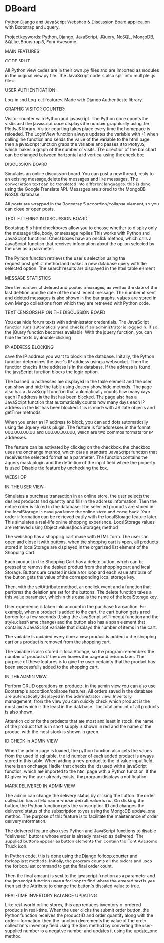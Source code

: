 # DBoard
Python Django and JavaScript Webshop & Discussion Board application with Bootstrap and Jquery.

Project keywords: Python, Django, JavaScript, JQuery, NoSQL, MongoDB, SQLite, Bootstrap 5, Font Awesome.

MAIN FEATURES:

CODE SPLIT 

All Python view codes are in their own .py files and are imported as modules in the original view.py file. The JavaScript code is also split into multiple .js files.

USER AUTHENTICATION:

Log-in and Log-out features. Made with Django Authenticate library.

GRAPHIC VISITOR COUNTER:

Visitor counter with Python and javascript. The Python code counts the visits and the javascript code displays the number graphically using the PlotlyJS library. Visitor counting takes place every time the homepage is reloaded. The LoginView function always updates the variable with +1 when calling the function and sends the value of the variable to the html page. then a javaScript function grabs the variable and passes it to PlotlyJS, which makes a graph of the number of visits.
The direction of the bar chart can be changed between horizontal and vertical using the check box

DISCUSSION BOARD

Simulates an online discussion board. You can post a new thread, reply to an existing message,delete the messages and like messages. The conversation text can be translated into different languages. this is done using the Google Translate API. Messages are stored to the MongoDB NoSQL database.

All posts are wrapped in the Bootstrap 5 accordion/collapse element, so you can close or open posts.

TEXT FILTERING IN DISCUSSION BOARD

Bootstrap 5's html checkboxes allow you to choose whether to display only the message title, body, or message replies This works with Python and JavaScript functions. 
Checkboxes have an onclick method, which calls a JavaScript function that receives information about the option selected by the user as a parameter.

The Python function retrieves the user's selection using the request.post.getlist method and makes a new database query with the selected option. The search results are displayed in the html table element

MESSAGE STATISTICS

See the number of deleted and posted messages, as well as the date of the last deletion and the date of the most recent message. The number of sent and deleted messages is also shown in the bar graphs.
values ​​are stored in own Mongo collections from which they are retrieved with Python code.

TEXT CENSORSHIP ON THE DISCUSSION BOARD

You can hide forum texts with administrator credentials. The JavaScript function runs automatically and checks if an administrator is logged in. if so, the jQuery function becomes available. With the jquery function, you can hide the texts by double-clicking

IP-ADDRESS BLOCKING

save the IP address you want to block in the database. Initially, the Python function determines the user's IP address using a websocket. Then the function checks if the address is in the database. If the address is found, the javaScript function blocks the login option.

The banned ip addresses are displayed in the table element and the user can show and hide the table using Jquery show/hide methods. The page also has a JavaScript function that automatically counts how many days each IP address in the list has been blocked. The page also has a JavaScript function that automatically counts how many days each IP address in the list has been blocked. this is made with JS date objects and getTime methods.

When you enter an IP address to block, you can add dots automatically using the Jquery Mask plugin.
The feature is for addresses in the format 000.000.00.00 and 000.00.00.000, which are two common formats for IP addresses.

The feature can be activated by clicking on the checkbox. the checkbox uses the onchange method, which calls a standard JavaScript function that receives the selected format as a parameter.
The function contains the Jquery mask plugin and the definition of the input field where the property is used. Disable the feature by unchecking the box.

WEBSHOP

IN THE USER VIEW:

Simulates a purchase transaction in an online store. the user selects the desired products and quantity and fills in the address information. Then the entire order is stored in the database.
The selected products are stored in the localStorage in case you leave the online store and come back. Your order information can be retrieved easily with the localStorage feature later. This simulates a real-life online shopping experience. LocalStorage values ​​are retrieved using Object.values(localStorage); method

The webshop has a shopping cart made with HTML form. The user can open and close it with buttons. when the shopping cart is open, all products stored in localStorage are displayed in the organized list element of the Shopping Cart.

Each product in the Shopping Cart has a delete button, which can be pressed to remove the desired product from the shopping cart and local Storage. Buttons are created inside a for loop and each value attribute of the button gets the value of the corresponding local storage key.

Then, with the settAttribute method, an onclick event and a function that performs the deletion are set for the buttons. The delete function takes a this.value parameter, which in this case is the name of the localStorage key.

User experience is taken into account in the purchase transaction.
For example, when a product is added to the cart, the cart button gets a red border for a few seconds (Using the JavaScript setTimeout function and the style.className change) and the button also has a span element that contains a JavaScript variable that displays the number of items in the cart.

The variable is updated every time a new product is added to the shopping cart or a product is removed from the shopping cart.

The variable is also stored in localStorage, so the program remembers the number of products if the user leaves the page and returns later.
The purpose of these features is to give the user certainty that the product has been successfully added to the shopping cart.


IN THE ADMIN VIEW:

Perform CRUD operations on products. in the admin view you can also use Bootstrap's accordion/collapse features. All orders saved in the database are automatically displayed in the administrator view.
Inventory management, from the view you can quickly check which product is the most and which is the least in the database. The total amount of all products is also shown.

Attention color for the products that are most and least in stock.
the name of the product that is in short supply is shown in red and the name of the product with the most stock is shown in green.

ID CHECK in ADMIN VIEW

When the admin page is loaded, the python function also gets the values ​​from the used Id sql table. the id number of each added product is always stored in this table. When adding a new product to the id value input field, there is an onchange Hadler that checks the ids used with a javaScript function, which are imported to the html page with a Python function. If the ID given by the user already exists, the program displays a notification.

MARK DELIVERED IN ADMIN VIEW

The admin can change the delivery status by clicking the button. the order collection has a field name whose default value is no. On clicking the button, the Python function gets the subscription ID and changes the delivered status of the subscription to yes using the MongoDB update_one method.
The purpose of this feature is to facilitate the maintenance of order delivery information.

The delivered feature also uses Python and JavaScript functions to disable "delivered" buttons whose order is already marked as delivered. The supplied buttons appear as button elements that contain the Font Awesome Truck icon.

In Python code, this is done using the Django forloop.counter and forloop.last methods.
Initially, the program counts all the orders and uses the forloop.last command to get the final order count. 

Then the final amount is sent to the javascript function as a parameter and the javascript function uses a for loop to find where the entered text is yes. then set the Attribute to change the button's disbaled value to true.

REAL-TIME INVERTORY BALANCE UPDATING

Like real-world online stores, this app reduces inventory of ordered products in real-time.
When the user clicks the submit order button, the Python function receives the product ID and order quantity along with the order information. then the function decrements the value of the order collection's inventory field using the $inc method by converting the user-supplied number to a negative number and updates it using the update_one method.



